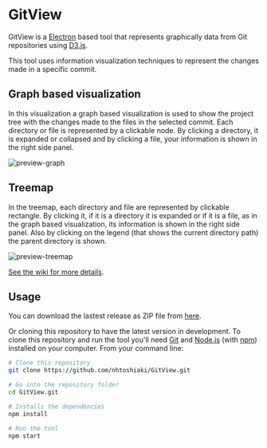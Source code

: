 # GitView

GitView is a [Electron](https://electronjs.org) based tool that represents graphically data from Git repositories using [D3.js](https://d3js.org).

This tool uses information visualization techniques to represent the changes made in a specific commit.

## Graph based visualization

In this visualization a graph based visualization is used to show the project tree with the changes made to the files in the selected commit. Each directory or file is represented by a clickable node. By clicking a directory, it is expanded or collapsed and by clicking a file, your information is shown in the right side panel.

![preview-graph](https://github.com/nhtoshiaki/GitView/blob/master/preview-graph.png)

## Treemap

In the treemap, each directory and file are represented by clickable rectangle. By clicking it, if it is a directory it is expanded or if it is a file, as in the graph based visualization, its information is shown in the right side panel. Also by clicking on the legend (that shows the current directory path) the parent directory is shown.

![preview-treemap](https://github.com/nhtoshiaki/GitView/blob/master/preview-treemap.png)

[See the wiki for more details](https://github.com/nhtoshiaki/GitView/wiki).

## Usage

You can download the lastest release as ZIP file from [here](https://github.com/nhtoshiaki/GitView/releases/latest).

Or cloning this repository to have the latest version in development. To clone this repository and run the tool you'll need [Git](https://git-scm.com) and [Node.js](https://nodejs.org/en/download) (with [npm](npmjs.com)) installed on your computer. From your command line:

```bash
# Clone this repository
git clone https://github.com/nhtoshiaki/GitView.git

# Go into the repository folder
cd GitView.git

# Installs the dependencies
npm install

# Run the tool
npm start
```
